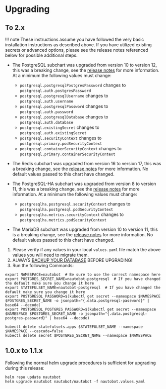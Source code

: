 # Upgrading

## To 2.x

!!! note
    These instructions assume you have followed the very basic installation instructions as described above.  If you have utilized existing secrets or advanced options, please see the release notes referenced below for possible additional steps.

* The PostgreSQL subchart was upgraded from version 10 to version 12, this was a breaking change, see the [release notes](https://docs.bitnami.com/kubernetes/infrastructure/postgresql/administration/upgrade/) for more information.  At a minimum the following values must change:

    * `postgresql.postgresqlPostgresPassword` changes to `postgresql.auth.postgresPassword`
    * `postgresql.postgresqlUsername` changes to `postgresql.auth.username`
    * `postgresql.postgresqlPassword` changes to `postgresql.auth.password`
    * `postgresql.postgresqlDatabase` changes to `postgresql.auth.database`
    * `postgresql.existingSecret` changes to `postgresql.auth.existingSecret`
    * `postgresql.securityContext` changes to `postgresql.primary.podSecurityContext`
    * `postgresql.containerSecurityContext` changes to `postgresql.primary.containerSecurityContext`

* The Redis subchart was upgraded from version 16 to version 17, this was a breaking change, see the [release notes](https://github.com/bitnami/charts/tree/master/bitnami/redis#to-1600) for more information.  No default values passed to this chart have changed.
* The PostgreSQL-HA subchart was upgraded from version 8 to version 11, this was a breaking change, see the [release notes](https://github.com/bitnami/charts/tree/master/bitnami/postgresql-ha#to-900) for more information.  At a minimum the following values must change:

    * `postgresqlha.postgresql.securityContext` changes to `postgresqlha.postgresql.podSecurityContext`
    * `postgresqlha.metrics.securityContext` changes to `postgresqlha.metrics.podSecurityContext`

* The MariaDB subchart was upgraded from version 10 to version 11, this is a breaking change, see the [release notes](https://github.com/bitnami/charts/tree/master/bitnami/mariadb#to-1100) for more information.  No default values passed to this chart have changed.

1. Please verify if any values in your local `values.yaml` file match the above values you will need to migrate them.
2. ALWAYS [BACKUP YOUR DATABASE](https://github.com/nautobot/helm-charts/tree/develop/charts/nautobot#backup-nautobot) BEFORE UPGRADING!
3. Run the following Commands:

```no-highlight
export NAMESPACE=nautobot  # Be sure to use the correct namespace here
export POSTGRES_SECRET_NAME=nautobot-postgresql  # If you have changed the default make sure you change it here
export STATEFULSET_NAME=nautobot-postgresql  # If you have changed the default make sure you change it here
export POSTGRESQL_PASSWORD=$(kubectl get secret --namespace $NAMESPACE $POSTGRES_SECRET_NAME -o jsonpath="{.data.postgresql-password}" | base64 --decode)
export POSTGRESQL_POSTGRES_PASSWORD=$(kubectl get secret --namespace $NAMESPACE $POSTGRES_SECRET_NAME -o jsonpath="{.data.postgresql-postgres-password}" | base64 --decode)

kubectl delete statefulsets.apps $STATEFULSET_NAME --namespace $NAMESPACE --cascade=false
kubectl delete secret $POSTGRES_SECRET_NAME --namespace $NAMESPACE
```

## 1.0.x to 1.1.x

Following the normal helm upgrade procedures is sufficient for upgrading during this release:

```no-highlight
helm repo update nautobot
helm upgrade nautobot nautobot/nautobot -f nautobot.values.yaml
```
